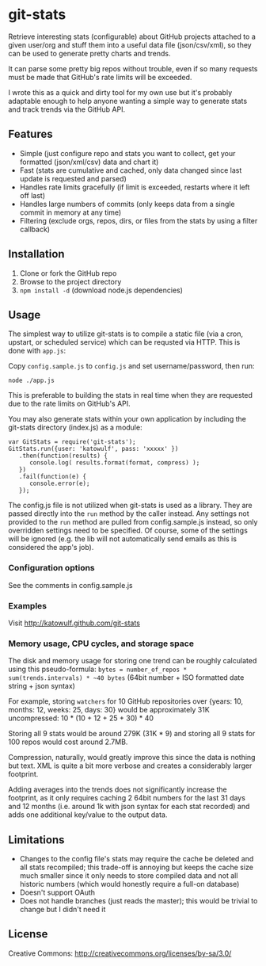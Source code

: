 
# git-stats

Retrieve interesting stats (configurable) about GitHub projects attached to a given user/org and stuff them into a useful
data file (json/csv/xml), so they can be used to generate pretty charts and trends.

It can parse some pretty big repos without trouble, even if so many requests must be made that GitHub's rate limits
will be exceeded.

I wrote this as a quick and dirty tool for my own use but it's probably adaptable enough to help anyone wanting a
simple way to generate stats and track trends via the GitHub API.

## Features

 * Simple (just configure repo and stats you want to collect, get your formatted (json/xml/csv) data and chart it)
 * Fast (stats are cumulative and cached, only data changed since last update is requested and parsed)
 * Handles rate limits gracefully (if limit is exceeded, restarts where it left off last)
 * Handles large numbers of commits (only keeps data from a single commit in memory at any time)
 * Filtering (exclude orgs, repos, dirs, or files from the stats by using a filter callback)

## Installation

1. Clone or fork the GitHub repo
2. Browse to the project directory
3. `npm install -d` (download node.js dependencies)

## Usage

The simplest way to utilize git-stats is to compile a static file (via a cron, upstart, or scheduled service)
which can be requsted via HTTP. This is done with `app.js`:

Copy `config.sample.js` to `config.js` and set username/password, then run:

    node ./app.js

This is preferable to building the stats in real time when they are requested due to the rate limits on GitHub's API.

You may also generate stats within your own application by including the git-stats directory (index.js) as a module:

    var GitStats = require('git-stats');
    GitStats.run({user: 'katowulf', pass: 'xxxxx' })
       .then(function(results) {
          console.log( results.format(format, compress) );
       })
       .fail(function(e) {
          console.error(e);
       });

The config.js file is not utilized when git-stats is used as a library. They are passed directly into the `run`
method by the caller instead. Any settings not provided to the `run` method are pulled from config.sample.js instead,
so only overridden settings need to be specified. Of course, some of the settings will be ignored (e.g. the lib will
not automatically send emails as this is considered the app's job).

### Configuration options

See the comments in config.sample.js

### Examples

Visit http://katowulf.github.com/git-stats

### Memory usage, CPU cycles, and storage space

The disk and memory usage for storing one trend can be roughly calculated using this pseudo-formula:
`bytes = number_of_repos * sum(trends.intervals) * ~40 bytes` (64bit number + ISO formatted date string + json syntax)

For example, storing `watchers` for 10 GitHub repositories over {years: 10, months: 12, weeks: 25, days: 30}
would be approximately 31K uncompressed: 10 * (10 + 12 + 25 + 30) * 40

Storing all 9 stats would be around 279K (31K * 9) and storing all 9 stats for 100 repos would cost around 2.7MB.

Compression, naturally, would greatly improve this since the data is nothing but text. XML is quite a bit more
verbose and creates a considerably larger footprint.

Adding averages into the trends does not significantly increase the footprint, as it only requires caching 2 64bit
numbers for the last 31 days and 12 months (i.e. around 1k with json syntax for each stat recorded) and adds one
additional key/value to the output data.

## Limitations

* Changes to the config file's stats may require the cache be deleted and all stats recompiled; this trade-off
  is annoying but keeps the cache size much smaller since it only needs to store compiled data and not all
  historic numbers (which would honestly require a full-on database)
* Doesn't support OAuth
* Does not handle branches (just reads the master); this would be trivial to change but I didn't need it

## License

Creative Commons: http://creativecommons.org/licenses/by-sa/3.0/

